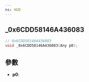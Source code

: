 ```yaml
---
ns: HUD
---
```

## _0x6CDD58146A436083

```c
// 0x6CDD58146A436083
void _0x6CDD58146A436083(Any p0);
```


## 參數
* **p0**: 

